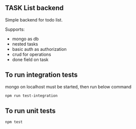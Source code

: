 TASK List backend
---

Simple backend for todo list.

Supports:
- mongo as db
- nested tasks
- basic auth as authorization
- crud for operations
- done field on task 


## To run integration tests

mongo on localhost must be started, then run below command

```bash
npm run test-integration
```

## To run unit tests

```bash
npm test
```

